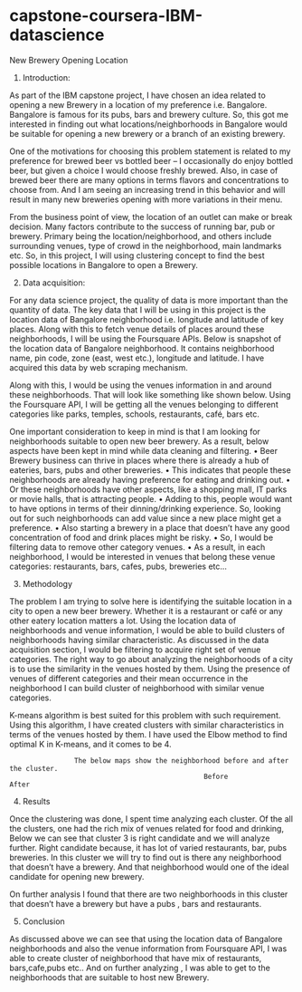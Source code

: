 # capstone-coursera-IBM-datascience


New Brewery Opening Location


1.	Introduction:

As part of the IBM capstone project, I have chosen an idea related to opening a new Brewery in a location of my preference i.e. Bangalore.
Bangalore is famous for its pubs, bars and brewery culture. So, this got me interested in finding out what locations/neighborhoods in Bangalore would be
suitable for opening a new brewery or a branch of an existing brewery.

One of the motivations for choosing this problem statement is related to my preference for brewed beer vs bottled beer – I occasionally do enjoy bottled beer,
but given a choice I would choose freshly brewed. Also, in case of brewed beer there are many options in terms flavors and concentrations to choose from.
And I am seeing an increasing trend in this behavior and will result in many new breweries opening with more variations in their menu.

From the business point of view, the location of an outlet can make or break decision. Many factors contribute to the success of running bar, pub or brewery.
Primary being the location/neighborhood, and others include surrounding venues, type of crowd in the neighborhood, main landmarks etc.
So, in this project, I will using clustering concept to find the best possible locations in Bangalore to open a Brewery.

2.	Data acquisition:

For any data science project, the quality of data is more important than the quantity of data. The key data that I will be using in this project is the location data of Bangalore
neighborhood i.e. longitude and latitude of key places. Along with this to fetch venue details of places around these neighborhoods, I will be using the Foursquare APIs.
Below is snapshot of the location data of Bangalore neighborhood. It contains neighborhood name, pin code, zone (east, west etc.), longitude and latitude.
I have acquired this data by web scraping mechanism. 

 

Along with this, I would be using the venues information in and around these neighborhoods. That will look like something like shown below.
Using the Foursquare API, I will be getting all the venues belonging to different categories like parks, temples, schools, restaurants, café, bars etc.

  

One important consideration to keep in mind is that I am looking for neighborhoods suitable to open new beer brewery. As a result, below aspects have been 
kept in mind while data cleaning and filtering.
•	Beer Brewery business can thrive in places where there is already a hub of eateries, bars, pubs and other breweries.
•	This indicates that people these neighborhoods are already having preference for eating and drinking out.
•	Or these neighborhoods have other aspects, like a shopping mall, IT parks or movie halls, that is attracting people.
•	Adding to this, people would want to have options in terms of their dinning/drinking experience. So, looking out for such neighborhoods can add value
since a new place might get a preference.
•	Also starting a brewery in a place that doesn’t have any good concentration of food and drink places might be risky.
•	So, I would be filtering data to remove other category venues.
•	As a result, in each neighborhood, I would be interested in venues that belong these venue categories:  restaurants, bars, cafes, pubs, breweries etc...


3.	Methodology 

The problem I am trying to solve here is identifying the suitable location in a city to open a new beer brewery. Whether it is a restaurant or café or any other eatery
location matters a lot. Using the location data of neighborhoods and venue information, I would be able to build clusters of neighborhoods having similar characteristic.
As discussed in the data acquisition section, I would be filtering to acquire right set of venue categories. The right way to go about analyzing the neighborhoods of a city
is to use the similarity in the venues hosted by them. Using the presence of venues of different categories and their mean occurrence in the neighborhood I can build cluster
of neighborhood with similar venue categories. 

K-means algorithm is best suited for this problem with such requirement. Using this algorithm, I have created clusters with similar characteristics in terms of the venues hosted
by them.  I have used the Elbow method to find optimal K in K-means, and it comes to be 4. 


					 

					The below maps show the neighborhood before and after the cluster.
													Before																	After
					  

4.	Results 

Once the clustering was done, I spent time analyzing each cluster. Of the all the clusters, one had the rich mix of venues related for food and drinking,
Below we can see that cluster 3 is right candidate and we will analyze further. Right candidate because, it has lot of varied restaurants, bar, pubs breweries.
In this cluster we will try to find out is there any neighborhood that doesn’t have a brewery. And that neighborhood would one of the ideal candidate for opening
new brewery.

   

 

On further analysis I found that there are two neighborhoods in this cluster that doesn’t have a brewery but have a pubs , bars and restaurants.
 

5.	Conclusion

As discussed above we can see that using the location data of Bangalore neighborhoods and also the venue information from Foursquare API,
I was able to create cluster of neighborhood that have mix of restaurants, bars,cafe,pubs etc..
And on further analyzing , I was able to get to the neighborhoods that are suitable to host new Brewery.



